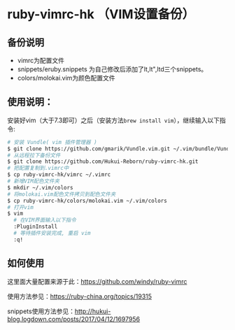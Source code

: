 # ruby-vimrc-hk （VIM设置备份）

## 备份说明

- vimrc为配置文件
- snippets/eruby.snippets 为自己修改后添加了lt,lt",ltd三个snippets。
- colors/molokai.vim为颜色配置文件

## 使用说明：

安装好vim（大于7.3即可）之后（安装方法`brew install vim`），继续输入以下指令:

```bash
# 安装 Vundle( vim 插件管理器 )
$ git clone https://github.com/gmarik/Vundle.vim.git ~/.vim/bundle/Vundle.vim
# 从远程拉下备份文件
$ git clone https://github.com/Hukui-Reborn/ruby-vimrc-hk.git
# 把配置复制到.vimrc中
$ cp ruby-vimrc-hk/vimrc ~/.vimrc
# 新增VIM配色文件夹
$ mkdir ~/.vim/colors
# 将molokai.vim配色文件拷贝到配色文件夹
$ cp ruby-vimrc-hk/colors/molokai.vim ~/.vim/colors 
# 打开vim
$ vim
  # 在VIM界面输入以下指令
  :PluginInstall
  # 等待插件安装完成, 重启 vim
  :q! 
```

## 如何使用

这里面大量配置来源于此：https://github.com/windy/ruby-vimrc

使用方法参见：https://ruby-china.org/topics/19315

snippets使用方法参见：http://hukui-blog.logdown.com/posts/2017/04/12/1697956
